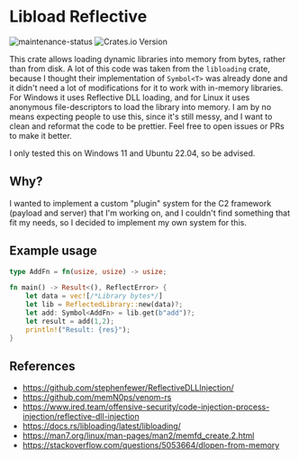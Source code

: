 # Libload Reflective

![maintenance-status](https://img.shields.io/badge/maintenance-experimental-blue.svg) ![Crates.io Version](https://img.shields.io/crates/v/libload_reflective)


This crate allows loading dynamic libraries into memory from bytes, rather than from disk.
A lot of this code was taken from the `libloading` crate, because I thought their implementation of `Symbol<T>` was already done and it didn't need a lot of modifications for it to work with in-memory libraries.
For Windows it uses Reflective DLL loading, and for Linux it uses anonymous file-descriptors to load the library into memory.
I am by no means expecting people to use this, since it's still messy, and I want to clean and reformat the code to be prettier.
Feel free to open issues or PRs to make it better.

I only tested this on Windows 11 and Ubuntu 22.04, so be advised.

## Why?

I wanted to implement a custom "plugin" system for the C2 framework (payload and server) that I'm working on, and I couldn't find something that fit my needs, so I decided to implement my own system for this.

## Example usage

```rust
type AddFn = fn(usize, usize) -> usize;

fn main() -> Result<(), ReflectError> {
    let data = vec![/*Library bytes*/]
    let lib = ReflectedLibrary::new(data)?;
    let add: Symbol<AddFn> = lib.get(b"add")?;
    let result = add(1,2);
    println!("Result: {res}");
}
```

## References

* <https://github.com/stephenfewer/ReflectiveDLLInjection/>
* <https://github.com/memN0ps/venom-rs>
* <https://www.ired.team/offensive-security/code-injection-process-injection/reflective-dll-injection>
* <https://docs.rs/libloading/latest/libloading/>
* <https://man7.org/linux/man-pages/man2/memfd_create.2.html>
* <https://stackoverflow.com/questions/5053664/dlopen-from-memory>
